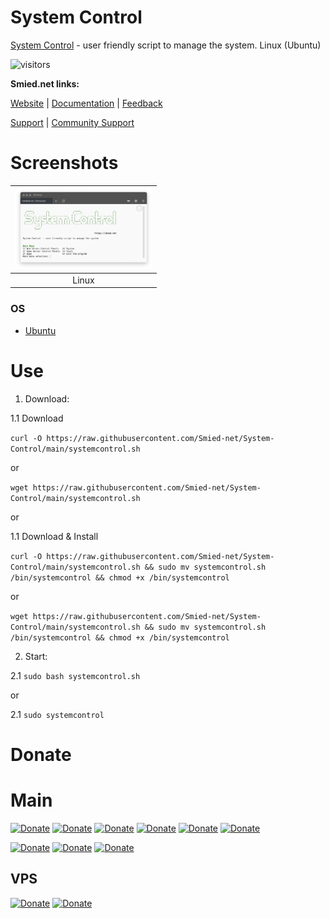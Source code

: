 # System Control

[System Control](https://github.com/Smied-net/System-Control) - user friendly script to manage the system. Linux (Ubuntu)

![visitors](https://visitor-badge.glitch.me/badge?page_id=Smied-net.System-Control)
 
**Smied.net links:**

[Website](https://Smied.net/) | [Documentation]() | [Feedback](https://Feedback.Smied.net/)

[Support](https://Help.Smied.net/) | [Community Support]()

# Screenshots

| <img src="./extras/design/screenshots/main.png" width="220px" alt="Screenshot-1" /> |
|:---------:|
| Linux |

### OS

* [Ubuntu](https://ubuntu.com/download)

# Use

1. Download: 

1.1 Download

`curl -O https://raw.githubusercontent.com/Smied-net/System-Control/main/systemcontrol.sh`

or

`wget https://raw.githubusercontent.com/Smied-net/System-Control/main/systemcontrol.sh`

or

1.1 Download & Install

`curl -O https://raw.githubusercontent.com/Smied-net/System-Control/main/systemcontrol.sh && sudo mv systemcontrol.sh /bin/systemcontrol && chmod +x /bin/systemcontrol`

 or

`wget https://raw.githubusercontent.com/Smied-net/System-Control/main/systemcontrol.sh && sudo mv systemcontrol.sh /bin/systemcontrol && chmod +x /bin/systemcontrol`

2. Start: 

2.1 `sudo bash systemcontrol.sh`

or

2.1 `sudo systemcontrol`

# Donate

# Main

[![Donate](https://img.shields.io/badge/Donate-PayPal-blue.svg?logo=paypal)](https://paypal.me/smirnoveduard)
[![Donate](https://img.shields.io/badge/Donate-Patreon-orange.svg?logo=patreon)](https://www.patreon.com/Smied)
[![Donate](https://img.shields.io/badge/Donate-BuyMeACoffee-yellow.svg?logo=buymeacoffee)](https://www.buymeacoffee.com/smied)
[![Donate](https://img.shields.io/badge/Donate-Kofi-blue.svg?logo=kofi)](https://ko-fi.com/smied)
[![Donate](https://img.shields.io/badge/Donate-OpenCollective-blue.svg?logo=opencollective)](https://opencollective.com/smied)
[![Donate](https://img.shields.io/badge/Donate-BountySource-blue.svg?logo=bountysource)](https://www.bountysource.com/teams/smied)

[![Donate](https://img.shields.io/badge/Donate-BitCoin-orange.svg?logo=bitcoin)](https://www.google.com/search?q=3LK6AWh6sDCcGaPCEjtTxEZbgCQzQR6i6B)
[![Donate](https://img.shields.io/badge/Donate-Ethereum-blue.svg?logo=ethereum)](https://www.google.com/search?q=0x6d563fD3BD30A9362677F912e78927fFdAf0AbEE)
[![Donate](https://img.shields.io/badge/Donate-Dash-blue.svg?logo=dash)](https://www.google.com/search?q=XfucZrzN9QfjQrXgBJyLe2gNhaSnwE7eAx)

## VPS

[![Donate](https://img.shields.io/badge/VPS.Free.$100-DigitalOcean-blue.svg?logo=digitalocean)](https://clc.to/DigitalOcean)
[![Donate](https://img.shields.io/badge/VPS-Reg.ru-blue.svg?logo=regru)](https://www.reg.ru/vps/linux?rlink=reflink-798305)
